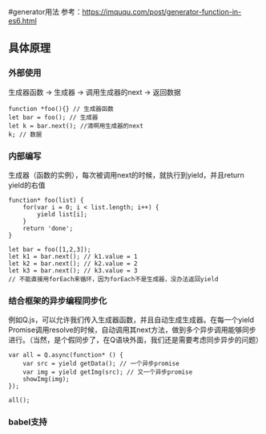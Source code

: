 #generator用法
参考：https://imququ.com/post/generator-function-in-es6.html

## 具体原理
### 外部使用
生成器函数 -> 生成器 -> 调用生成器的next -> 返回数据

```
function *foo(){} // 生成器函数
let bar = foo(); // 生成器
let k = bar.next(); //滴啊用生成器的next
k; // 数据
```

### 内部编写
生成器（函数的实例），每次被调用next的时候，就执行到yield，并且return yield的右值
```
function* foo(list) {
    for(var i = 0; i < list.length; i++) {
        yield list[i];
    }
    return 'done';
}

let bar = foo([1,2,3]);
let k1 = bar.next(); // k1.value = 1
let k2 = bar.next(); // k2.value = 2
let k3 = bar.next(); // k3.value = 3
// 不能直接用forEach来循环，因为forEach不是生成器，没办法返回yield
```


### 结合框架的异步编程同步化
例如Q.js，可以允许我们传入生成器函数，并且自动生成生成器。在每一个yield Promise调用resolve的时候，自动调用其next方法，做到多个异步调用能够同步进行。（当然，是个假同步了，在Q语块外面，我们还是需要考虑同步异步的问题）

```
var all = Q.async(function* () {
    var src = yield getData(); // 一个异步promise
    var img = yield getImg(src); // 又一个异步promise
    showImg(img);
});

all();
```
### babel支持